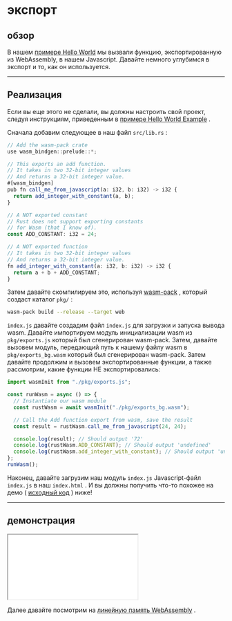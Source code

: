 # экспорт

## обзор

В нашем [примере Hello World](/example-redirect?exampleName=hello-world) мы вызвали функцию, экспортированную из WebAssembly, в нашем Javascript. Давайте немного углубимся в экспорт и то, как он используется.

---

## Реализация

Если вы еще этого не сделали, вы должны настроить свой проект, следуя инструкциям, приведенным в [примере Hello World Example](/example-redirect?exampleName=hello-world) .

Сначала добавим следующее в наш файл `src/lib.rs` :

```typescript
// Add the wasm-pack crate
use wasm_bindgen::prelude::*;

// This exports an add function.
// It takes in two 32-bit integer values
// And returns a 32-bit integer value.
#[wasm_bindgen]
pub fn call_me_from_javascript(a: i32, b: i32) -> i32 {
  return add_integer_with_constant(a, b);
}

// A NOT exported constant
// Rust does not support exporting constants
// for Wasm (that I know of).
const ADD_CONSTANT: i32 = 24;

// A NOT exported function
// It takes in two 32-bit integer values
// And returns a 32-bit integer value.
fn add_integer_with_constant(a: i32, b: i32) -> i32 {
  return a + b + ADD_CONSTANT;
}
```

Затем давайте скомпилируем это, используя [wasm-pack](https://github.com/rustwasm/wasm-pack) , который создаст каталог `pkg/` :

```bash
wasm-pack build --release --target web
```

`index.js` давайте создадим файл `index.js` для загрузки и запуска вывода wasm. Давайте импортируем модуль инициализации wasm из `pkg/exports.js` который был сгенерирован wasm-pack. Затем, давайте вызовем модуль, передающий путь к нашему файлу wasm в `pkg/exports_bg.wasm` который был сгенерирован wasm-pack. Затем давайте продолжим и вызовем экспортированные функции, а также рассмотрим, какие функции НЕ экспортировались:

```javascript
import wasmInit from "./pkg/exports.js";

const runWasm = async () => {
  // Instantiate our wasm module
  const rustWasm = await wasmInit("./pkg/exports_bg.wasm");

  // Call the Add function export from wasm, save the result
  const result = rustWasm.call_me_from_javascript(24, 24);

  console.log(result); // Should output '72'
  console.log(rustWasm.ADD_CONSTANT); // Should output 'undefined'
  console.log(rustWasm.add_integer_with_constant); // Should output 'undefined'
};
runWasm();
```

Наконец, давайте загрузим наш модуль `index.js` Javascript-файл `index.js` в наш `index.html` . И вы должны получить что-то похожее на демо ( [исходный код](/source-redirect?path=examples/exports/demo/rust) ) ниже!

---

## демонстрация

<iframe title="Rust Demo" src="/examples/exports/demo/rust/"></iframe>

Далее давайте посмотрим на [линейную память WebAssembly](/example-redirect?exampleName=webassembly-linear-memory) .
